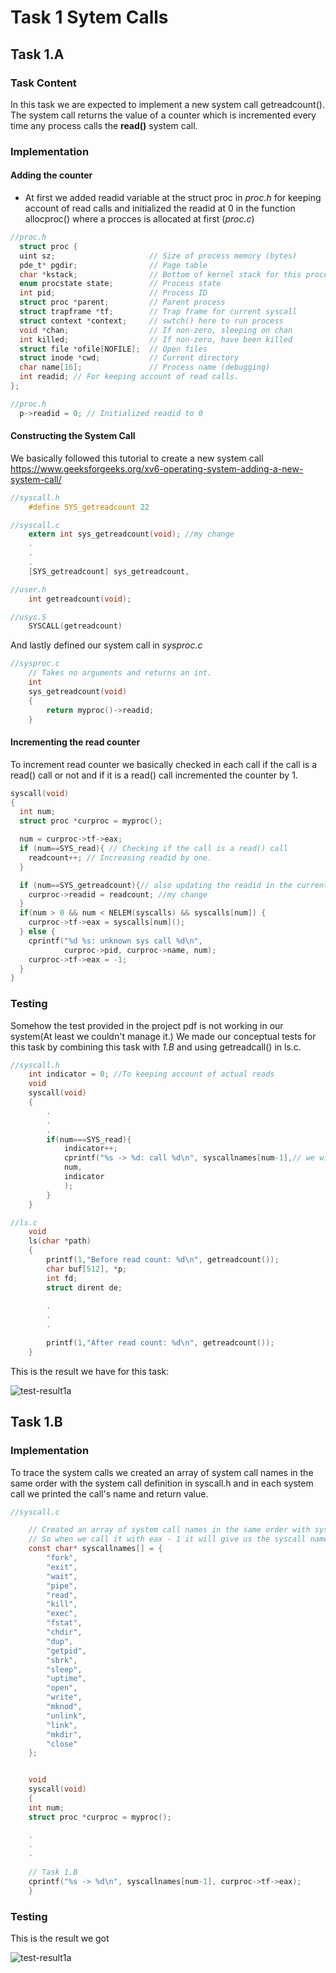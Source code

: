 # Task 1 Sytem Calls

## Task 1.A

### Task Content
In this task we are expected to implement a new system call getreadcount(). The system call returns the value of a counter which is incremented every time any process calls the <b>read()</b> system call.

### Implementation

#### Adding the counter

- At first we added  readid variable at the struct proc in _proc.h_ for keeping account of read calls and initialized the readid at 0 in the function allocproc() where a procces is allocated at first (_proc.c_)
```C
//proc.h
  struct proc {
  uint sz;                     // Size of process memory (bytes)
  pde_t* pgdir;                // Page table
  char *kstack;                // Bottom of kernel stack for this process
  enum procstate state;        // Process state
  int pid;                     // Process ID
  struct proc *parent;         // Parent process
  struct trapframe *tf;        // Trap frame for current syscall
  struct context *context;     // swtch() here to run process
  void *chan;                  // If non-zero, sleeping on chan
  int killed;                  // If non-zero, have been killed
  struct file *ofile[NOFILE];  // Open files
  struct inode *cwd;           // Current directory
  char name[16];               // Process name (debugging)
  int readid; // For keeping account of read calls.
};
```

```C
//proc.h
  p->readid = 0; // Initialized readid to 0
```

#### Constructing the System Call
We basically followed this tutorial to create a new system call https://www.geeksforgeeks.org/xv6-operating-system-adding-a-new-system-call/

```C
//syscall.h
    #define SYS_getreadcount 22

//syscall.c
    extern int sys_getreadcount(void); //my change
    .
    .
    .
    [SYS_getreadcount] sys_getreadcount,

//user.h
    int getreadcount(void);

//usys.S
    SYSCALL(getreadcount)
```

And lastly defined our system call in _sysproc.c_
```C
//sysproc.c
    // Takes no arguments and returns an int.
    int
    sys_getreadcount(void)
    {
        return myproc()->readid;
    }
```

#### Incrementing the read counter
To increment read counter we basically checked in each call if the call is a read() call or not and if it is a read() call incremented the counter by 1.

```C
syscall(void)
{
  int num;
  struct proc *curproc = myproc();

  num = curproc->tf->eax;
  if (num==SYS_read){ // Checking if the call is a read() call
    readcount++; // Increasing readid by one.
  }

  if (num==SYS_getreadcount){// also updating the readid in the current process
    curproc->readid = readcount; //my change
  }
  if(num > 0 && num < NELEM(syscalls) && syscalls[num]) {
    curproc->tf->eax = syscalls[num]();
  } else {
    cprintf("%d %s: unknown sys call %d\n",
            curproc->pid, curproc->name, num);
    curproc->tf->eax = -1;
  }
}

```
### Testing
Somehow the test provided in the project pdf is not working in our system(At least we couldn't manage it.) We made our conceptual tests for this task by combining this task with _1.B_ and using getreadcall() in ls.c.

```C
//syscall.h
    int indicator = 0; //To keeping account of actual reads
    void 
    syscall(void)
    {
        .
        .
        .
        if(num===SYS_read){
            indicator++;
            cprintf("%s -> %d: call %d\n", syscallnames[num-1],// we will be sure that each printed call is a read call
            num,
            indicator
            );
        }
    }

//ls.c
    void
    ls(char *path)
    {
        printf(1,"Before read count: %d\n", getreadcount());
        char buf[512], *p;
        int fd;
        struct dirent de;
        
        .
        .
        .

        printf(1,"After read count: %d\n", getreadcount());
    }
```

This is the result we have for this task:

![test-result1a](https://imgur.com/xKbOmZZ.png)

## Task 1.B


### Implementation
To trace the system calls we created an array of system call names in the same order with the system call definition in syscall.h and in each system call we printed the call's name and return value.

```C
//syscall.c

    // Created an array of system call names in the same order with syscall.h.
    // So when we call it with eax - 1 it will give us the syscall name
    const char* syscallnames[] = {
        "fork",
        "exit",
        "wait",
        "pipe",
        "read",
        "kill",
        "exec",
        "fstat",
        "chdir",
        "dup",
        "getpid",
        "sbrk",
        "sleep",
        "uptime",
        "open",
        "write",
        "mknod",
        "unlink",
        "link",
        "mkdir",
        "close"
    };


    void
    syscall(void)
    {
    int num;
    struct proc *curproc = myproc();

    .
    .
    .
    
    // Task 1.B
    cprintf("%s -> %d\n", syscallnames[num-1], curproc->tf->eax);
    }
```
### Testing
This is the result we got

![test-result1a](https://imgur.com/1CiCTuj.png)
